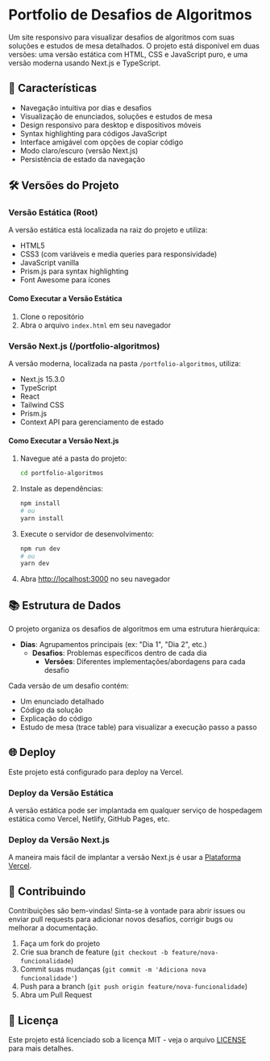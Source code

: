 # Portfolio de Desafios de Algoritmos

Um site responsivo para visualizar desafios de algoritmos com suas soluções e estudos de mesa detalhados. O projeto está disponível em duas versões: uma versão estática com HTML, CSS e JavaScript puro, e uma versão moderna usando Next.js e TypeScript.

## 🚀 Características

- Navegação intuitiva por dias e desafios
- Visualização de enunciados, soluções e estudos de mesa
- Design responsivo para desktop e dispositivos móveis
- Syntax highlighting para códigos JavaScript
- Interface amigável com opções de copiar código
- Modo claro/escuro (versão Next.js)
- Persistência de estado da navegação

## 🛠️ Versões do Projeto

### Versão Estática (Root)

A versão estática está localizada na raiz do projeto e utiliza:

- HTML5
- CSS3 (com variáveis e media queries para responsividade)
- JavaScript vanilla
- Prism.js para syntax highlighting
- Font Awesome para ícones

#### Como Executar a Versão Estática

1. Clone o repositório
2. Abra o arquivo `index.html` em seu navegador

### Versão Next.js (/portfolio-algoritmos)

A versão moderna, localizada na pasta `/portfolio-algoritmos`, utiliza:

- Next.js 15.3.0
- TypeScript
- React
- Tailwind CSS
- Prism.js
- Context API para gerenciamento de estado

#### Como Executar a Versão Next.js

1. Navegue até a pasta do projeto:
   ```bash
   cd portfolio-algoritmos
   ```

2. Instale as dependências:
   ```bash
   npm install
   # ou
   yarn install
   ```

3. Execute o servidor de desenvolvimento:
   ```bash
   npm run dev
   # ou
   yarn dev
   ```

4. Abra [http://localhost:3000](http://localhost:3000) no seu navegador

## 📚 Estrutura de Dados

O projeto organiza os desafios de algoritmos em uma estrutura hierárquica:

- **Dias**: Agrupamentos principais (ex: "Dia 1", "Dia 2", etc.)
  - **Desafios**: Problemas específicos dentro de cada dia
    - **Versões**: Diferentes implementações/abordagens para cada desafio

Cada versão de um desafio contém:
- Um enunciado detalhado
- Código da solução
- Explicação do código
- Estudo de mesa (trace table) para visualizar a execução passo a passo

## 🌐 Deploy

Este projeto está configurado para deploy na Vercel.

### Deploy da Versão Estática
A versão estática pode ser implantada em qualquer serviço de hospedagem estática como Vercel, Netlify, GitHub Pages, etc.

### Deploy da Versão Next.js
A maneira mais fácil de implantar a versão Next.js é usar a [Plataforma Vercel](https://vercel.com/new).

## 🤝 Contribuindo

Contribuições são bem-vindas! Sinta-se à vontade para abrir issues ou enviar pull requests para adicionar novos desafios, corrigir bugs ou melhorar a documentação.

1. Faça um fork do projeto
2. Crie sua branch de feature (`git checkout -b feature/nova-funcionalidade`)
3. Commit suas mudanças (`git commit -m 'Adiciona nova funcionalidade'`)
4. Push para a branch (`git push origin feature/nova-funcionalidade`)
5. Abra um Pull Request

## 📄 Licença

Este projeto está licenciado sob a licença MIT - veja o arquivo [LICENSE](LICENSE) para mais detalhes. 